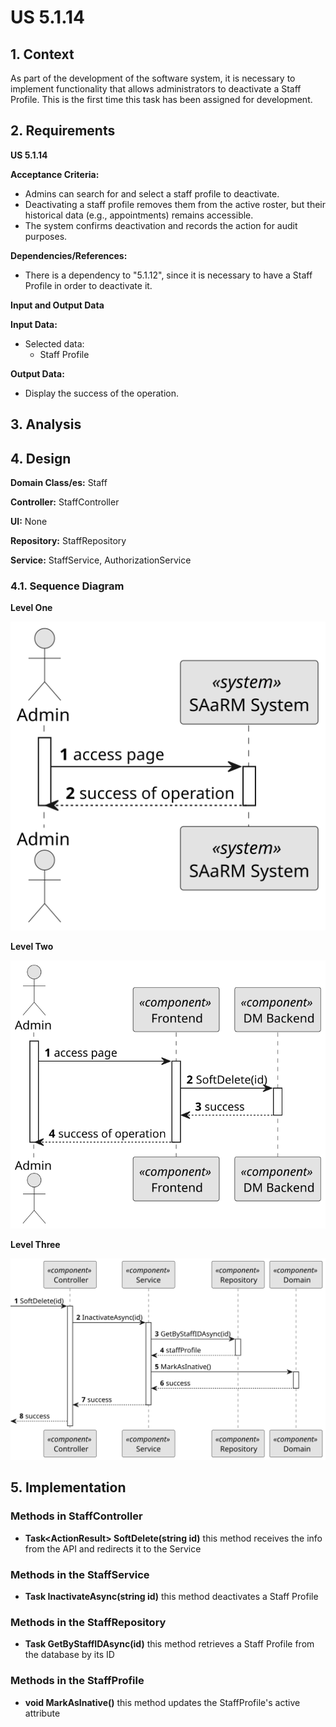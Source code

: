 # US 5.1.14


## 1. Context

As part of the development of the software system, it is necessary to implement functionality that allows administrators to deactivate a Staff Profile. This is the first time this task has been assigned for development.

## 2. Requirements

**US 5.1.14** 

**Acceptance Criteria:** 

- Admins can search for and select a staff profile to deactivate.
- Deactivating a staff profile removes them from the active roster, but their historical data (e.g., appointments) remains accessible.
- The system confirms deactivation and records the action for audit purposes.



**Dependencies/References:**

* There is a dependency to "5.1.12", since it is necessary to have a Staff Profile in order to deactivate it.

**Input and Output Data**

**Input Data:**

* Selected data:
    * Staff Profile 


**Output Data:**
* Display the success of the operation.

## 3. Analysis

## 4. Design


**Domain Class/es:** Staff

**Controller:** StaffController

**UI:** None

**Repository:**	StaffRepository

**Service:** StaffService, AuthorizationService



### 4.1. Sequence Diagram

**Level One**

![Level One](level_one.svg "Level One")

**Level Two**

![Level Two](level_two.svg "Level Two")

**Level Three**

![Level Three](level_three.svg "Level Three")




## 5. Implementation


### Methods in StaffController
* **Task<ActionResult<StaffDto>> SoftDelete(string id)**  this method receives the info from the API and redirects it to the Service

### Methods in the StaffService
* **Task<StaffDto> InactivateAsync(string id)** this method deactivates a Staff Profile

### Methods in the StaffRepository
* **Task<StaffProfile> GetByStaffIDAsync(id)** this method retrieves a Staff Profile from the database by its ID

### Methods in the StaffProfile
* **void MarkAsInative()** this method updates the StaffProfile's active attribute

